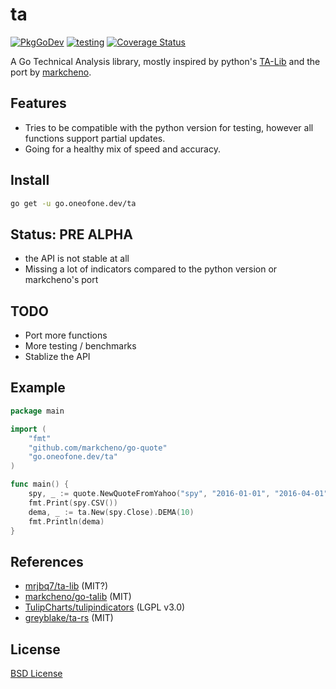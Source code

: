# ta

[![PkgGoDev](https://pkg.go.dev/badge/go.oneofone.dev/ta@master)](https://pkg.go.dev/go.oneofone.dev/ta@master?tab=doc#pkg-constants)
[![testing](https://github.com/OneOfOne/ta/workflows/testing/badge.svg)](https://github.com/OneOfOne/ta/actions)
[![Coverage Status](https://coveralls.io/repos/github/OneOfOne/ta/badge.svg?branch=master)](https://coveralls.io/github/OneOfOne/ta?branch=master)

A Go Technical Analysis library, mostly inspired by python's [TA-Lib](https://pypi.org/project/TA-Lib/) and the port by [markcheno](https://github.com/markcheno/go-talib).

## Features

* Tries to be compatible with the python version for testing, however all functions support partial updates.
* Going for a healthy mix of speed and accuracy.

## Install

```bash
go get -u go.oneofone.dev/ta
```

## Status: **PRE ALPHA**

* the API is not stable at all
* Missing a lot of indicators compared to the python version or markcheno's port

## TODO

* Port more functions
* More testing / benchmarks
* Stablize the API

## Example

```go
package main

import (
	"fmt"
	"github.com/markcheno/go-quote"
	"go.oneofone.dev/ta"
)

func main() {
	spy, _ := quote.NewQuoteFromYahoo("spy", "2016-01-01", "2016-04-01", quote.Daily, true)
	fmt.Print(spy.CSV())
	dema, _ := ta.New(spy.Close).DEMA(10)
	fmt.Println(dema)
}
```

## References

* [mrjbq7/ta-lib](https://github.com/mrjbq7/ta-lib) (MIT?)
* [markcheno/go-talib](https://github.com/markcheno/go-talib) (MIT)
* [TulipCharts/tulipindicators](https://github.com/TulipCharts/tulipindicators) (LGPL v3.0)
* [greyblake/ta-rs](https://github.com/greyblake/ta-rs) (MIT)

## License

[BSD License](LICENSE)
